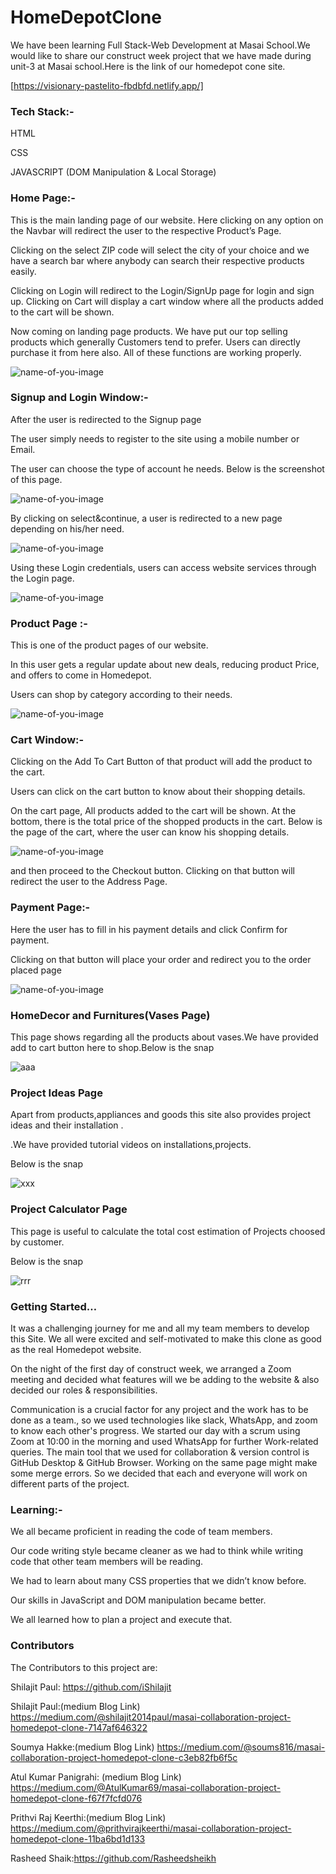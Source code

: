 # HomeDepotClone


We have been learning Full Stack-Web Development at Masai School.We would like to share our construct week project that we have made during unit-3 at Masai school.Here is the link of our homedepot cone site.

[https://visionary-pastelito-fbdbfd.netlify.app/]

### Tech Stack:-


HTML

CSS

JAVASCRIPT (DOM Manipulation & Local Storage)

### Home Page:-

This is the main landing page of our website.
Here clicking on any option on the Navbar will redirect the user to the respective Product’s Page.

Clicking on the select ZIP code will select the city of your choice and we have a search bar where anybody can search their respective products easily.

Clicking on Login will redirect to the Login/SignUp page for login and sign up. Clicking on Cart will display a cart window where all the products added to the cart will be shown.

Now coming on landing page products. We have put our top selling products which generally Customers tend to prefer.
Users can directly purchase it from here also.
All of these functions are working properly.


![name-of-you-image](https://miro.medium.com/max/1400/1*WLCJZacobN3kBOJ1FFPG1Q.png)


### Signup and Login Window:-

After the user is redirected to the Signup page

The user simply needs to register to the site using a mobile number or Email.

The user can choose the type of account he needs. Below is the screenshot of this page.

![name-of-you-image](https://miro.medium.com/max/1400/1*UtoB-TEArWCf_O8pN8mfDQ.png)

By clicking on select&continue, a user is redirected to a new page depending on his/her need.

![name-of-you-image](https://miro.medium.com/max/1400/1*NtiC7pzd-vaD6i3137bTJw.png)

Using these Login credentials, users can access website services through the Login page.


![name-of-you-image](https://miro.medium.com/max/1400/1*n_MvW6ihnDsVUnRDJabttw.png)


### Product Page :-

This is one of the product pages of our website.

In this user gets a regular update about new deals, reducing product Price, and offers to come in Homedepot.

Users can shop by category according to their needs.

![name-of-you-image](https://miro.medium.com/max/1400/1*qtgHJefP599_lKFh7GbphA.png)

### Cart Window:-

Clicking on the Add To Cart Button of that product will add the product to the cart.

Users can click on the cart button to know about their shopping details.

On the cart page, All products added to the cart will be shown. At the bottom, there is the total price of the shopped products in the cart.
Below is the page of the cart, where the user can know his shopping details.

![name-of-you-image](https://miro.medium.com/max/888/1*eqyqfxG5YrBJYam3ItwUBQ.jpeg)

and then proceed to the Checkout button. Clicking on that button will redirect the user to the Address Page.

### Payment Page:-

Here the user has to fill in his payment details and click Confirm for payment.

Clicking on that button will place your order and redirect you to the order placed page

![name-of-you-image](https://miro.medium.com/max/1400/1*gfbBBfPGK9_NnEWpjBzDmg.png)


### HomeDecor and Furnitures(Vases Page)

This page shows regarding all the products about vases.We have provided add to cart button here to shop.Below is the snap

![aaa](https://user-images.githubusercontent.com/99708068/161433704-d88a389f-ab40-454f-8298-d8294e677e39.png)

### Project Ideas Page

Apart from products,appliances and goods
this site also provides project ideas and their installation .

.We have provided tutorial videos on installations,projects.

Below is the snap

![xxx](https://user-images.githubusercontent.com/99708068/161433708-7ba59359-82ac-446f-a21b-e3103bd99a02.png)


### Project Calculator Page

This page is useful to calculate  the total cost estimation of Projects choosed by customer.

Below is the snap

![rrr](https://user-images.githubusercontent.com/99708068/161433707-4f490c3a-9ee1-4a96-a150-57b490ae6c29.png)



### Getting Started…


It was a challenging journey for me and all my team members to develop this Site. We all were excited and self-motivated to make this clone as good as the real Homedepot website.


On the night of the first day of construct week, we arranged a Zoom meeting and decided what features will we be adding to the website & also decided our roles & responsibilities.


Communication is a crucial factor for any project and the work has to be done as a team., so we used technologies like slack, WhatsApp, and zoom to know each other's progress. We started our day with a scrum using Zoom at 10:00 in the morning and used WhatsApp for further Work-related queries.
The main tool that we used for collaboration & version control is GitHub Desktop & GitHub Browser. Working on the same page might make some merge errors. So we decided that each and everyone will work on different parts of the project.

### Learning:-


We all became proficient in reading the code of team members.


Our code writing style became cleaner as we had to think while writing code that other team members will be reading.


We had to learn about many CSS properties that we didn’t know before.


Our skills in JavaScript and DOM manipulation became better.


We all learned how to plan a project and execute that.


### Contributors


The Contributors to this project are:

Shilajit Paul: https://github.com/iShilajit

Shilajit Paul:(medium Blog Link) https://medium.com/@shilajit2014paul/masai-collaboration-project-homedepot-clone-7147af646322

Soumya Hakke:(medium Blog Link) https://medium.com/@soums816/masai-collaboration-project-homedepot-clone-c3eb82fb6f5c



Atul Kumar Panigrahi: (medium Blog Link) https://medium.com/@AtulKumar69/masai-collaboration-project-homedepot-clone-f67f7fcfd076


Prithvi Raj Keerthi:(medium Blog Link) https://medium.com/@prithvirajkeerthi/masai-collaboration-project-homedepot-clone-11ba6bd1d133


Rasheed Shaik:https://github.com/Rasheedsheikh
















